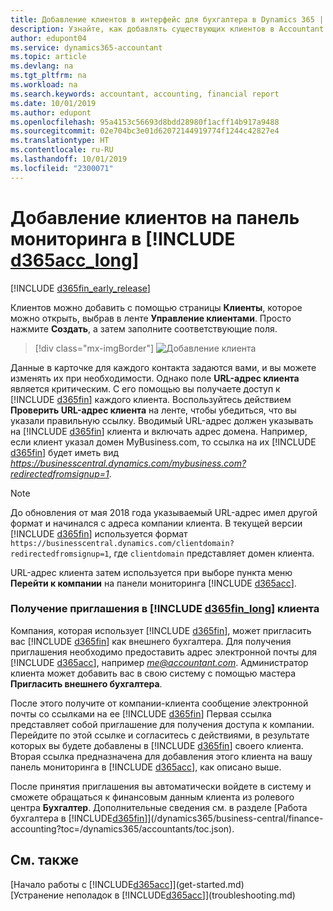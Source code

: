 ```yaml
---
title: Добавление клиентов в интерфейс для бухгалтера в Dynamics 365 | Документация Майкрософт
description: Узнайте, как добавлять существующих клиентов в Accountant Hub для Dynamics 365.
author: edupont04
ms.service: dynamics365-accountant
ms.topic: article
ms.devlang: na
ms.tgt_pltfrm: na
ms.workload: na
ms.search.keywords: accountant, accounting, financial report
ms.date: 10/01/2019
ms.author: edupont
ms.openlocfilehash: 95a4153c56693d8bdd28980f1acff14b917a9488
ms.sourcegitcommit: 02e704bc3e01d62072144919774f1244c42827e4
ms.translationtype: HT
ms.contentlocale: ru-RU
ms.lasthandoff: 10/01/2019
ms.locfileid: "2300071"
---
```

# <a name="add-clients-to-your-dashboard-in-include-d365acc_longincludesd365acc_long_mdmd"></a>Добавление клиентов на панель мониторинга в [!INCLUDE [d365acc_long](includes/d365acc_long_md.md)]
[!INCLUDE [d365fin_early_release](includes/d365fin_early_release.md.md)]

Клиентов можно добавить с помощью страницы **Клиенты**, которое можно открыть, выбрав в ленте **Управление клиентами**. Просто нажмите **Создать**, а затем заполните соответствующие поля.  

> [!div class="mx-imgBorder"]
> ![Добавление клиента](./media/accountant-add-client/manage-client.png)

Данные в карточке для каждого контакта задаются вами, и вы можете изменять их при необходимости. Однако поле **URL-адрес клиента** является критическим. С его помощью вы получаете доступ к [!INCLUDE [d365fin](includes/d365fin_md.md)] каждого клиента. Воспользуйтесь действием **Проверить URL-адрес клиента** на ленте, чтобы убедиться, что вы указали правильную ссылку. Вводимый URL-адрес должен указывать на [!INCLUDE [d365fin](includes/d365fin_md.md)] клиента и включать адрес домена. Например, если клиент указал домен MyBusiness.com, то ссылка на их [!INCLUDE [d365fin](includes/d365fin_md.md)] будет иметь вид *https://businesscentral.dynamics.com/mybusiness.com?redirectedfromsignup=1*.  

> [!NOTE]
>  До обновления от мая 2018 года указываемый URL-адрес имел другой формат и начинался с адреса компании клиента. В текущей версии [!INCLUDE [d365fin](includes/d365fin_md.md)] используется формат ```https://businesscentral.dynamics.com/clientdomain?redirectedfromsignup=1```, где ```clientdomain``` представляет домен клиента.  

URL-адрес клиента затем используется при выборе пункта меню **Перейти к компании** на панели мониторинга [!INCLUDE [d365acc](includes/d365acc_md.md)].  

### <a name="get-invited-to-a-clients-include-d365fin_longincludesd365fin_long_mdmd"></a>Получение приглашения в [!INCLUDE [d365fin_long](includes/d365fin_long_md.md)] клиента
Компания, которая использует [!INCLUDE [d365fin](includes/d365fin_md.md)], может пригласить вас [!INCLUDE [d365fin](includes/d365fin_md.md)] как внешнего бухгалтера. Для получения приглашения необходимо предоставить адрес электронной почты для [!INCLUDE [d365acc](includes/d365acc_md.md)], например <em>me@accountant.com</em>. Администратор клиента может добавить вас в свою систему с помощью мастера **Пригласить внешнего бухгалтера**.  

После этого получите от компании-клиента сообщение электронной почты со ссылками на ее [!INCLUDE [d365fin](includes/d365fin_md.md)] Первая ссылка представляет собой приглашение для получения доступа к компании. Перейдите по этой ссылке и согласитесь с действиями, в результате которых вы будете добавлены в [!INCLUDE [d365fin](includes/d365fin_md.md)] своего клиента. Вторая ссылка предназначена для добавления этого клиента на вашу панель мониторинга в [!INCLUDE [d365acc](includes/d365acc_md.md)], как описано выше.  

После принятия приглашения вы автоматически войдете в систему и сможете обращаться к финансовым данным клиента из ролевого центра **Бухгалтер**. Дополнительные сведения см. в разделе [Работа бухгалтера в [!INCLUDE[d365fin](includes/d365fin_md.md)]](/dynamics365/business-central/finance-accounting?toc=/dynamics365/accountants/toc.json).  

## <a name="see-also"></a>См. также
[Начало работы с [!INCLUDE[d365acc](includes/d365acc_md.md)]](get-started.md)  
[Устранение неполадок в [!INCLUDE[d365acc](includes/d365acc_md.md)]](troubleshooting.md)  
